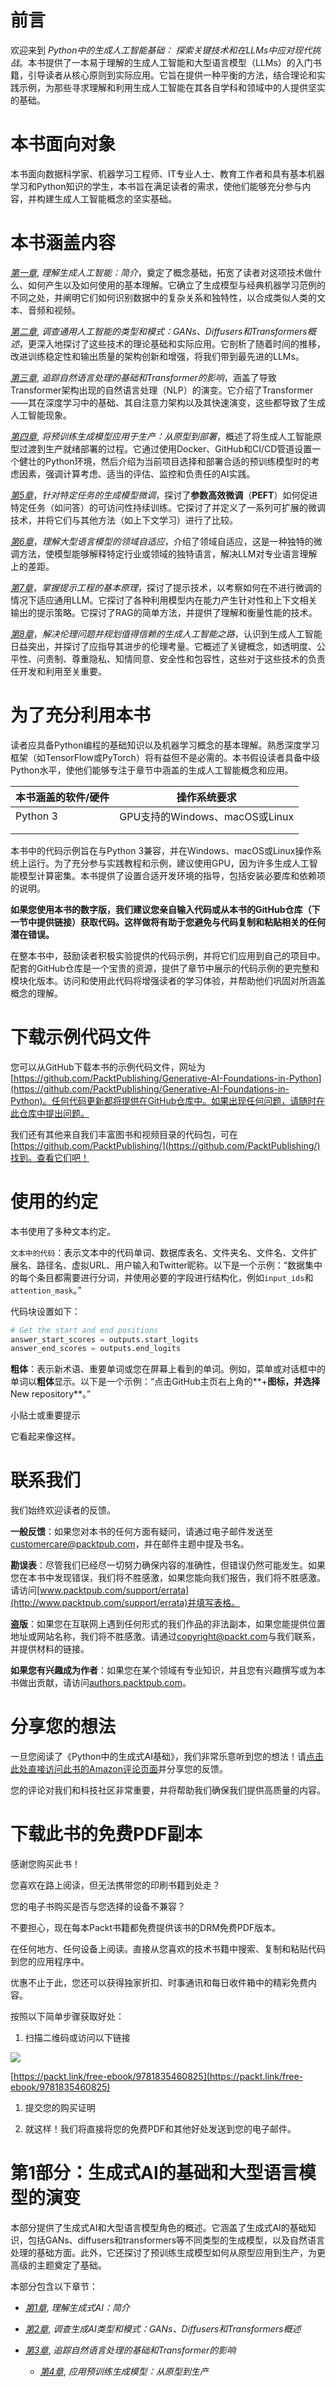 # 前言

欢迎来到 *Python中的生成人工智能基础：* *探索关键技术和在LLMs中应对现代挑战*。本书提供了一本易于理解的生成人工智能和大型语言模型（LLMs）的入门书籍，引导读者从核心原则到实际应用。它旨在提供一种平衡的方法，结合理论和实践示例，为那些寻求理解和利用生成人工智能在其各自学科和领域中的人提供坚实的基础。

# 本书面向对象

本书面向数据科学家、机器学习工程师、IT专业人士、教育工作者和具有基本机器学习和Python知识的学生，本书旨在满足读者的需求，使他们能够充分参与内容，并构建生成人工智能概念的坚实基础。

# 本书涵盖内容

[*第一章*](B21773_01.xhtml#_idTextAnchor015), *理解生成人工智能：简介*，奠定了概念基础，拓宽了读者对这项技术做什么、如何产生以及如何使用的基本理解。它确立了生成模型与经典机器学习范例的不同之处，并阐明它们如何识别数据中的复杂关系和独特性，以合成类似人类的文本、音频和视频。

[*第二章*](B21773_02.xhtml#_idTextAnchor045), *调查通用人工智能的类型和模式：GANs、Diffusers和Transformers概述*，更深入地探讨了这些技术的理论基础和实际应用。它剖析了随着时间的推移，改进训练稳定性和输出质量的架构创新和增强，将我们带到最先进的LLMs。

[*第三章*](B21773_03.xhtml#_idTextAnchor081), *追踪自然语言处理的基础和Transformer的影响*，涵盖了导致Transformer架构出现的自然语言处理（NLP）的演变。它介绍了Transformer——其在深度学习中的基础、其自注意力架构以及其快速演变，这些都导致了生成人工智能现象。

[*第四章*](B21773_04.xhtml#_idTextAnchor123), *将预训练生成模型应用于生产：从原型到部署*，概述了将生成人工智能原型过渡到生产就绪部署的过程。它通过使用Docker、GitHub和CI/CD管道设置一个健壮的Python环境，然后介绍为当前项目选择和部署合适的预训练模型时的考虑因素，强调计算考虑、适当的评估、监控和负责任的AI实践。

[*第5章*](B21773_05.xhtml#_idTextAnchor180)，*针对特定任务的生成模型微调*，探讨了**参数高效微调**（**PEFT**）如何促进特定任务（如问答）的可访问性持续训练。它探讨了并定义了一系列可扩展的微调技术，并将它们与其他方法（如上下文学习）进行了比较。

[*第6章*](B21773_06.xhtml#_idTextAnchor211)，*理解大型语言模型的领域自适应*，介绍了领域自适应，这是一种独特的微调方法，使模型能够解释特定行业或领域的独特语言，解决LLM对专业语言理解上的差距。

[*第7章*](B21773_07.xhtml#_idTextAnchor225)，*掌握提示工程的基本原理*，探讨了提示技术，以考察如何在不进行微调的情况下适应通用LLM。它探讨了各种利用模型内在能力产生针对性和上下文相关输出的提示策略。它探讨了RAG的简单方法，并提供了理解和衡量性能的技术。

[*第8章*](B21773_08.xhtml#_idTextAnchor251)，*解决伦理问题并规划值得信赖的生成人工智能之路*，认识到生成人工智能日益突出，并探讨了应指导其进步的伦理考量。它概述了关键概念，如透明度、公平性、问责制、尊重隐私、知情同意、安全性和包容性，这些对于这些技术的负责任开发和利用至关重要。

# 为了充分利用本书

读者应具备Python编程的基础知识以及机器学习概念的基本理解。熟悉深度学习框架（如TensorFlow或PyTorch）将有益但不是必需的。本书假设读者具备中级Python水平，使他们能够专注于章节中涵盖的生成人工智能概念和应用。

| **本书涵盖的软件/硬件** | **操作系统要求** |
| --- | --- |
| Python 3 | GPU支持的Windows、macOS或Linux |
|  |  |
|  |  |

本书中的代码示例旨在与Python 3兼容，并在Windows、macOS或Linux操作系统上运行。为了充分参与实践教程和示例，建议使用GPU，因为许多生成人工智能模型计算密集。本书提供了设置合适开发环境的指导，包括安装必要库和依赖项的说明。

**如果您使用本书的数字版，我们建议您亲自输入代码或从本书的GitHub仓库（下一节中提供链接）获取代码。这样做将有助于您避免与代码复制和粘贴相关的任何潜在错误。**

在整本书中，鼓励读者积极实验提供的代码示例，并将它们应用到自己的项目中。配套的GitHub仓库是一个宝贵的资源，提供了章节中展示的代码示例的更完整和模块化版本。访问和使用此代码将增强读者的学习体验，并帮助他们巩固对所涵盖概念的理解。

# 下载示例代码文件

您可以从GitHub下载本书的示例代码文件，网址为[https://github.com/PacktPublishing/Generative-AI-Foundations-in-Python](https://github.com/PacktPublishing/Generative-AI-Foundations-in-Python)。任何代码更新都将提供在GitHub仓库中。如果出现任何问题，请随时在此仓库中提出问题。

我们还有其他来自我们丰富图书和视频目录的代码包，可在[https://github.com/PacktPublishing/](https://github.com/PacktPublishing/)找到。查看它们吧！

# 使用的约定

本书使用了多种文本约定。

`文本中的代码`：表示文本中的代码单词、数据库表名、文件夹名、文件名、文件扩展名、路径名、虚拟URL、用户输入和Twitter昵称。以下是一个示例：“数据集中的每个条目都需要进行分词，并使用必要的字段进行结构化，例如`input_ids`和`attention_mask`。”

代码块设置如下：

```py
# Get the start and end positions
answer_start_scores = outputs.start_logits
answer_end_scores = outputs.end_logits
```

**粗体**：表示新术语、重要单词或您在屏幕上看到的单词。例如，菜单或对话框中的单词以**粗体**显示。以下是一个示例：“点击GitHub主页右上角的**+**图标，并选择**New repository**。”

小贴士或重要提示

它看起来像这样。

# 联系我们

我们始终欢迎读者的反馈。

**一般反馈**：如果您对本书的任何方面有疑问，请通过电子邮件发送至[customercare@packtpub.com](mailto:customercare@packtpub.com)，并在邮件主题中提及书名。

**勘误表**：尽管我们已经尽一切努力确保内容的准确性，但错误仍然可能发生。如果您在本书中发现错误，我们将不胜感激，如果您能向我们报告，我们将不胜感激。请访问[www.packtpub.com/support/errata](http://www.packtpub.com/support/errata)并填写表格。

**盗版**：如果您在互联网上遇到任何形式的我们作品的非法副本，如果您能提供位置地址或网站名称，我们将不胜感激。请通过[copyright@packt.com](mailto:copyright@packt.com)与我们联系，并提供材料的链接。

**如果您有兴趣成为作者**：如果您在某个领域有专业知识，并且您有兴趣撰写或为本书做出贡献，请访问[authors.packtpub.com](http://authors.packtpub.com)。

# 分享您的想法

一旦您阅读了《Python中的生成式AI基础》，我们非常乐意听到您的想法！请[点击此处直接访问此书的Amazon评论页面](https://www.packtpub.com/)并分享您的反馈。

您的评论对我们和科技社区非常重要，并将帮助我们确保我们提供高质量的内容。

# 下载此书的免费PDF副本

感谢您购买此书！

您喜欢在路上阅读，但无法携带您的印刷书籍到处走？

您的电子书购买是否与您选择的设备不兼容？

不要担心，现在每本Packt书籍都免费提供该书的DRM免费PDF版本。

在任何地方、任何设备上阅读。直接从您喜欢的技术书籍中搜索、复制和粘贴代码到您的应用程序中。

优惠不止于此，您还可以获得独家折扣、时事通讯和每日收件箱中的精彩免费内容。

按照以下简单步骤获取好处：

1.  扫描二维码或访问以下链接

![](img/B21773_QR_Free_PDF.jpg)

[https://packt.link/free-ebook/9781835460825](https://packt.link/free-ebook/9781835460825)

1.  提交您的购买证明

1.  就这样！我们将直接将您的免费PDF和其他好处发送到您的电子邮件。

# 第1部分：生成式AI的基础和大型语言模型的演变

本部分提供了生成式AI和大型语言模型角色的概述。它涵盖了生成式AI的基础知识，包括GANs、diffusers和transformers等不同类型的生成模型，以及自然语言处理的基础方面。此外，它还探讨了预训练生成模型如何从原型应用到生产，为更高级的主题奠定了基础。

本部分包含以下章节：

+   [*第1章*](B21773_01.xhtml#_idTextAnchor015), *理解生成式AI：简介*

+   [*第2章*](B21773_02.xhtml#_idTextAnchor045), *调查生成AI类型和模式：GANs、Diffusers和Transformers概述*

+   [*第3章*](B21773_03.xhtml#_idTextAnchor081), *追踪自然语言处理的基础和Transformer的影响*

    +   [*第4章*](B21773_04.xhtml#_idTextAnchor123), *应用预训练生成模型：从原型到生产*
